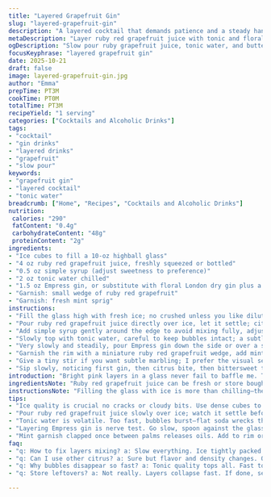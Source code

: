 ```yaml
---
title: "Layered Grapefruit Gin"
slug: "layered-grapefruit-gin"
description: "A layered cocktail that demands patience and a steady hand. Ruby red grapefruit juice meets tonic fizz, with a slow pour of floral Empress gin that floats, creating a striking visual contrast. Sweet simple syrup cuts sharp citrus notes. Garnished with fresh mint and grapefruit slice for a cold, vibrant finish. Calories lean high due to sugars but balanced with fresh fruit punch. A delicate balance of bitterness and sweetness, perfect to sip while watching the ice clink in the glass. Adjust gin or syrup to taste. No shaking—pour slow, observe layering like a pro."
metaDescription: "Layer ruby red grapefruit juice with tonic and floral gin for a vivid, multi-layered cocktail. Slow pours preserve fizz and color contrast in a chilled highball glass."
ogDescription: "Slow pour ruby grapefruit juice, tonic water, and butterfly pea gin for striking layers. Patience makes the fizz and color pop in this chilled cocktail."
focusKeyphrase: "layered grapefruit gin"
date: 2025-10-21
draft: false
image: layered-grapefruit-gin.jpg
author: "Emma"
prepTime: PT3M
cookTime: PT0M
totalTime: PT3M
recipeYield: "1 serving"
categories: ["Cocktails and Alcoholic Drinks"]
tags:
- "cocktail"
- "gin drinks"
- "layered drinks"
- "grapefruit"
- "slow pour"
keywords:
- "grapefruit gin"
- "layered cocktail"
- "tonic water"
breadcrumb: ["Home", "Recipes", "Cocktails and Alcoholic Drinks"]
nutrition: 
 calories: "290"
 fatContent: "0.4g"
 carbohydrateContent: "48g"
 proteinContent: "2g"
ingredients:
- "Ice cubes to fill a 10-oz highball glass"
- "4 oz ruby red grapefruit juice, freshly squeezed or bottled"
- "0.5 oz simple syrup (adjust sweetness to preference)"
- "2 oz tonic water chilled"
- "1.5 oz Empress gin, or substitute with floral London dry gin plus a drop of butterfly pea flower tea concentrate for color contrast"
- "Garnish: small wedge of ruby red grapefruit"
- "Garnish: fresh mint sprig"
instructions:
- "Fill the glass high with fresh ice; no crushed unless you like dilution fast."
- "Pour ruby red grapefruit juice directly over ice, let it settle; citrus zing hits the nose now."
- "Add simple syrup gently around the edge to avoid mixing fully, adjusting sweetness here."
- "Slowly top with tonic water, careful to keep bubbles intact; a subtle fizz begins to rise."
- "Very slowly and steadily, pour Empress gin down the side or over a spoon to layer it atop the juice-tonic mix. Too fast ruins layers, turns murky."
- "Garnish the rim with a miniature ruby red grapefruit wedge, add mint sprig for aroma and visual pop."
- "Give a tiny stir if you want subtle marbling; I prefer the visual separation."
- "Sip slowly, noticing first gin, then citrus bite, then bittersweet tonic rounding out."
introduction: "Bright pink layers in a glass never fail to baffle me. The slow pour trick—learned the hard way after too many muddled cocktails. Ruby red grapefruit's tartness with syrup's heft settles a base for fizzy tonic, but Empress gin finishing on top is the real kicker—blooms blue to violet, mesmerizing. It’s about timing; pour slow, steady fingers, patience. Once layered, mint’s bright punch lifts the scent, grapefruit wedge snaps freshness visually and taste-wise. I’ve swapped gin brands—some gins lack that floral punch, others overpower citrus. Butterfly pea flower tea? My backup for the color pop while staying crafty. Less syrup next time, more fizz? Decisions to balance bitterness against sweet. Chill everything well; warm glasses ruin the magic. Ice crackles, tones mix without one swallowing the other. No shaking—too aggressive. You want the layers intact, teasing the senses, a glass full of contrasts."
ingredientsNote: "Ruby red grapefruit juice can be fresh or store bought; fresh is sharper, store bought smoother but can be sweetened. Simple syrup is easy: equal parts sugar and water simmered briefly until dissolved; no graininess, no caramelization. Adjust the syrup based on citrus tartness and sweetness preference. Tonic water quality varies; go for premium brands for crisp bitterness and fewer artificial flavors. Empress gin—known for natural butterfly pea flower, changing color on acidity—is key for effect. Substitute with London dry gin plus butterfly pea flower tea concentrate for the visual twist, but flavor shifts to be expected—less floral, more classic juniper notes. Fresh mint sprig isn’t just decoration; muddle lightly if you want more aroma without bitterness. Grapefruit wedge needs thin slicing for delicate bitterness on rim, avoid too thick or it overpowers. Keep everything chilled; lukewarm liquids will flatten fizz and aromatics. Ice is the unsung hero—use clear, dense cubes to slow dilution. No crushed unless planning rapid drink."
instructionsNote: "Filling the glass with ice is more than chilling—the ice must be tightly packed to support the layering. Pour ruby red grapefruit juice directly over ice, watch how the glass cools immediately and juice cascades slowing. Simple syrup addition requires a steady hand; pour slowly along the glass side so it trickles and settles without disturbing pulp or fizz. Tonic water addition demands patience; too fast and bubbles burst prematurely, losing that delicate sparkle. Pour it along the glass side or over a spoon to diffuse gently. Empress gin layering is the most delicate step; pour steadily, almost drop-like, over a bar spoon held against the glass side. The flower-based color is sensitive to agitation—it transitions color upon contact with acidity, so quick mixing kills the visual contrast. Garnishing with mint sprig? Clap it between palms once—releases oils, boosts aroma. Grapefruit wedge on the rim adds vibrancy and a slight bitter hit with each sip. Stirring optional; if done, a gentle swirl only to hint marbling. The cocktail’s essence is in the contrast: sharp acidity, floral gin, and bitter tonic bubbles. Serve immediately to enjoy the full effect of layers and fizz."
tips:
- "Ice quality is crucial no cracks or cloudy bits. Use dense cubes to slow dilution because warm water kills fizz and taste claws. Fill glass tight pack ice for the best layering base. Crush if you want fast melt but ruins layers fast so avoid that unless timed quick."
- "Pour ruby red grapefruit juice slowly over ice; watch it settle before next step. Juice chill helps keep it heavy undisturbed. Fresh juice sharper, store bought smoother--balance syrup accordingly. Don’t rush syrup addition. Pour syrup slowly along glass edge to skirt mixing; syrup density matters here."
- "Tonic water is volatile. Too fast, bubbles burst—flat soda wrecks the texture. Pour tonic over spoon or glass side gentle and steady. Let fizz form slowly. Use top shelf tonic with less artificial flavor for clean bitterness contrast. Warm or flat tonic’s a dead giveaway."
- "Layering Empress gin is nerve test. Go slow, spoon against the glass. It floats because of density and sugar, but rush breaks layers. If no Empress, sub London dry plus butterfly pea concentrate. Color shifts vary, expect flavor change; less floral more juniper, affects balance overall."
- "Mint garnish clapped once between palms releases oils. Add to rim or floating for aroma boost without bitterness. Thin grapefruit wedge on rim adds bright bitter hit each sip. Slice thin or bitterness overloads. Chill everything before assembly, room temp kills fizz and aromas fast."
faq:
- "q: How to fix layers mixing? a: Slow everything. Ice tightly packed. Juice and syrup poured quiet. Spoon for gin pour. If mix mess, retry chilled glass or slower pour. Warm everything? Layers don’t hold."
- "q: Can I use other citrus? a: Sure but flavor and density changes. Orange heavier, sweeter—mess layers. Lemon too tart, less syrup needed. Balance sugar to keep density order right else swap layers break down."
- "q: Why bubbles disappear so fast? a: Tonic quality tops all. Fast tonic pour kills bubbles. Warm tonic fizz fizz fizz then zero. Keep tonic cold, pour slow over spoon. No shaking. Foam fragile and gone if mixed."
- "q: Store leftovers? a: Not really. Layers collapse fast. If done, separate or stir then fridge only. Fresh juice loses brightness, fizz dies overnight. Re-garnish if needed but best fresh by far."

---
```

